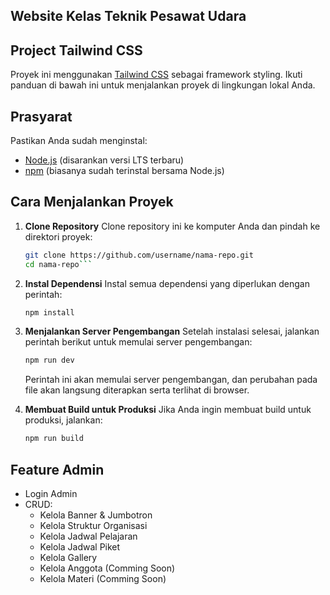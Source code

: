 ## Website Kelas Teknik Pesawat Udara

## Project Tailwind CSS

Proyek ini menggunakan [Tailwind CSS](https://tailwindcss.com/) sebagai framework styling. Ikuti panduan di bawah ini untuk menjalankan proyek di lingkungan lokal Anda.

## Prasyarat

Pastikan Anda sudah menginstal:

- [Node.js](https://nodejs.org/) (disarankan versi LTS terbaru)
- [npm](https://www.npmjs.com/) (biasanya sudah terinstal bersama Node.js)

## Cara Menjalankan Proyek

1. **Clone Repository**
   Clone repository ini ke komputer Anda dan pindah ke direktori proyek:
   ````bash
   git clone https://github.com/username/nama-repo.git
   cd nama-repo```
   ````
2. **Instal Dependensi**
   Instal semua dependensi yang diperlukan dengan perintah:

   ```bash
   npm install
   ```

3. **Menjalankan Server Pengembangan**
   Setelah instalasi selesai, jalankan perintah berikut untuk memulai server pengembangan:

   ```bash
   npm run dev
   ```

   Perintah ini akan memulai server pengembangan, dan perubahan pada file akan langsung diterapkan serta terlihat di browser.

4. **Membuat Build untuk Produksi**
   Jika Anda ingin membuat build untuk produksi, jalankan:
   ```bash
   npm run build
   ```

## Feature Admin

- Login Admin
- CRUD:
  - Kelola Banner & Jumbotron
  - Kelola Struktur Organisasi
  - Kelola Jadwal Pelajaran
  - Kelola Jadwal Piket
  - Kelola Gallery
  - Kelola Anggota (Comming Soon)
  - Kelola Materi (Comming Soon)
